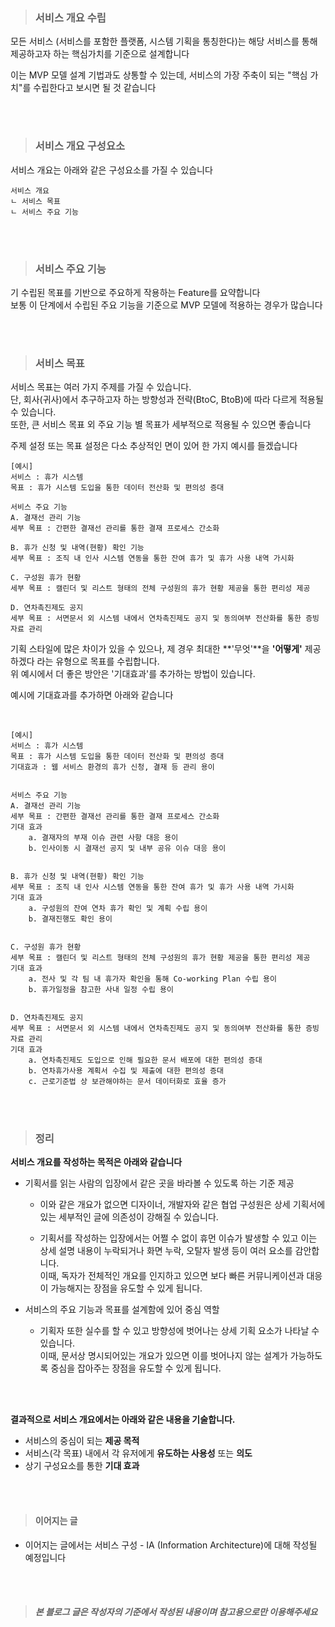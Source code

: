 <br><br>


> ### 서비스 개요 수립

모든 서비스 (서비스를 포함한 플랫폼, 시스템 기획을 통칭한다)는 해당 서비스를 통해 제공하고자 하는 핵심가치를 기준으로 설계합니다

이는 MVP 모델 설계 기법과도 상통할 수 있는데, 서비스의 가장 주축이 되는 "핵심 가치"를 수립한다고 보시면 될 것 같습니다

<br><br>

> ### 서비스 개요 구성요소

서비스 개요는 아래와 같은 구성요소를 가질 수 있습니다

```
서비스 개요
ㄴ 서비스 목표
ㄴ 서비스 주요 기능
```

<br><br>

> ### 서비스 주요 기능

기 수립된 목표를 기반으로 주요하게 작용하는 Feature를 요약합니다  
보통 이 단계에서 수립된 주요 기능을 기준으로 MVP 모델에 적용하는 경우가 많습니다

<br><br>

> ### 서비스 목표

서비스 목표는 여러 가지 주제를 가질 수 있습니다.  
단, 회사(귀사)에서 추구하고자 하는 방향성과 전략(BtoC, BtoB)에 따라 다르게 적용될 수 있습니다.  
또한, 큰 서비스 목표 외 주요 기능 별 목표가 세부적으로 적용될 수 있으면 좋습니다

주제 설정 또는 목표 설정은 다소 추상적인 면이 있어 한 가지 예시를 들겠습니다

```
[예시]
서비스 : 휴가 시스템
목표 : 휴가 시스템 도입을 통한 데이터 전산화 및 편의성 증대

서비스 주요 기능
A. 결재선 관리 기능
세부 목표 : 간편한 결재선 관리를 통한 결재 프로세스 간소화

B. 휴가 신청 및 내역(현황) 확인 기능
세부 목표 : 조직 내 인사 시스템 연동을 통한 잔여 휴가 및 휴가 사용 내역 가시화

C. 구성원 휴가 현황 
세부 목표 : 캘린더 및 리스트 형태의 전체 구성원의 휴가 현황 제공을 통한 편리성 제공

D. 연차촉진제도 공지
세부 목표 : 서면문서 외 시스템 내에서 연차촉진제도 공지 및 동의여부 전산화를 통한 증빙자료 관리

```

기획 스타일에 많은 차이가 있을 수 있으나, 제 경우 최대한 **'무엇'**을 **'어떻게'** 제공하겠다 라는 유형으로 목표를 수립합니다.  
위 예시에서 더 좋은 방안은 '기대효과'를 추가하는 방법이 있습니다.

예시에 기대효과를 추가하면 아래와 같습니다

<br>

```
[예시]
서비스 : 휴가 시스템
목표 : 휴가 시스템 도입을 통한 데이터 전산화 및 편의성 증대
기대효과 : 웹 서비스 환경의 휴가 신청, 결재 등 관리 용이


서비스 주요 기능
A. 결재선 관리 기능
세부 목표 : 간편한 결재선 관리를 통한 결재 프로세스 간소화
기대 효과
    a. 결재자의 부재 이슈 관련 사항 대응 용이
    b. 인사이동 시 결재선 공지 및 내부 공유 이슈 대응 용이


B. 휴가 신청 및 내역(현황) 확인 기능
세부 목표 : 조직 내 인사 시스템 연동을 통한 잔여 휴가 및 휴가 사용 내역 가시화
기대 효과 
    a. 구성원의 잔여 연차 휴가 확인 및 계획 수립 용이
    b. 결재진행도 확인 용이


C. 구성원 휴가 현황 
세부 목표 : 캘린더 및 리스트 형태의 전체 구성원의 휴가 현황 제공을 통한 편리성 제공
기대 효과
    a. 전사 및 각 팀 내 휴가자 확인을 통해 Co-working Plan 수립 용이
    b. 휴가일정을 참고한 사내 일정 수립 용이


D. 연차촉진제도 공지
세부 목표 : 서면문서 외 시스템 내에서 연차촉진제도 공지 및 동의여부 전산화를 통한 증빙자료 관리
기대 효과 
    a. 연차촉진제도 도입으로 인해 필요한 문서 배포에 대한 편의성 증대
    b. 연차휴가사용 계획서 수집 및 제출에 대한 편의성 증대
    c. 근로기준법 상 보관해야하는 문서 데이터화로 효율 증가
```

<br><br>

> ### 정리

**서비스 개요를 작성하는 목적은 아래와 같습니다**

-   기획서를 읽는 사람의 입장에서 같은 곳을 바라볼 수 있도록 하는 기준 제공
    
    - 이와 같은 개요가 없으면 디자이너, 개발자와 같은 협업 구성원은 상세 기획서에 있는 세부적인 글에 의존성이 강해질 수 있습니다.
    
    -   기획서를 작성하는 입장에서는 어쩔 수 없이 휴먼 이슈가 발생할 수 있고 이는 상세 설명 내용이 누락되거나 화면 누락, 오탈자 발생 등이 여러 요소를 감안합니다.  
    이때, 독자가 전체적인 개요를 인지하고 있으면 보다 빠른 커뮤니케이션과 대응이 가능해지는 장점을 유도할 수 있게 됩니다.
        
        
    
-   서비스의 주요 기능과 목표를 설계함에 있어 중심 역할
    -   기획자 또한 실수를 할 수 있고 방향성에 벗어나는 상세 기획 요소가 나타날 수 있습니다.  
        이때, 문서상 명시되어있는 개요가 있으면 이를 벗어나지 않는 설계가 가능하도록 중심을 잡아주는 장점을 유도할 수 있게 됩니다.

<br><br>

**결과적으로 서비스 개요에서는 아래와 같은 내용을 기술합니다.**

-   서비스의 중심이 되는 **제공 목적**
-   서비스(각 목표) 내에서 각 유저에게 **유도하는 사용성** 또는 **의도**
-   상기 구성요소를 통한 **기대 효과**

 <br><br>


> #### 이어지는 글

-   이어지는 글에서는 서비스 구성 - IA (Information Architecture)에 대해 작성될 예정입니다

  <br><br>


> ##### 본 블로그 글은 작성자의 기준에서 작성된 내용이며 참고용으로만 이용해주세요